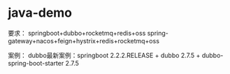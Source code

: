 # java-demo
要求：
springboot+dubbo+rocketmq+redis+oss
spring-gateway+nacos+feign+hystrix+redis+rocketmq+oss

案例：
dubbo最新案例：springboot 2.2.2.RELEASE + dubbo 2.7.5 + dubbo-spring-boot-starter 2.7.5
